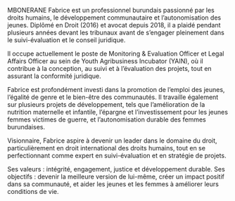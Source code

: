 
MBONERANE Fabrice est un professionnel burundais passionné par les droits humains, le développement communautaire et l’autonomisation des jeunes. Diplômé en Droit (2016) et avocat depuis 2018, il a plaidé pendant plusieurs années devant les tribunaux avant de s’engager pleinement dans le suivi-évaluation et le conseil juridique.

Il occupe actuellement le poste de Monitoring & Evaluation Officer et Legal Affairs Officer au sein de Youth Agribusiness Incubator (YAIN), où il contribue à la conception, au suivi et à l’évaluation des projets, tout en assurant la conformité juridique.

Fabrice est profondément investi dans la promotion de l’emploi des jeunes, l’égalité de genre et le bien-être des communautés. Il travaille également sur plusieurs projets de développement, tels que l’amélioration de la nutrition maternelle et infantile, l’épargne et l’investissement pour les jeunes femmes victimes de guerre, et l’autonomisation durable des femmes burundaises.

Visionnaire, Fabrice aspire à devenir un leader dans le domaine du droit, particulièrement en droit international des droits humains, tout en se perfectionnant comme expert en suivi-évaluation et en stratégie de projets.

Ses valeurs : intégrité, engagement, justice et développement durable.
Ses objectifs : devenir la meilleure version de lui-même, créer un impact positif dans sa communauté, et aider les jeunes et les femmes à améliorer leurs conditions de vie.